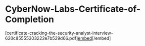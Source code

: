 # CyberNow-Labs-Certificate-of-Completion
[certificate-cracking-the-security-analyst-interview-620c85555303222e7b529d66.pdf][embed](https://github.com/AustinGettel/CyberNow-Labs-Certificate-of-Completion/files/11232900/certificate-cracking-the-security-analyst-interview-620c85555303222e7b529d66.pdf)[/embed]
